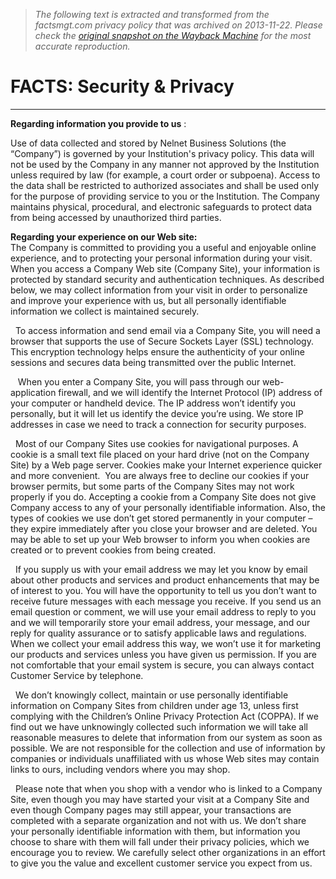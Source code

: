> *The following text is extracted and transformed from the factsmgt.com privacy policy that was archived on 2013-11-22. Please check the [original snapshot on the Wayback Machine](https://web.archive.org/web/20131122040610id_/http%3A//www.factsmgt.com/page.cfm%3Fp%3D398) for the most accurate reproduction.*

# FACTS: Security & Privacy

****  


**Regarding information you provide to us** :

Use of data collected and stored by Nelnet Business Solutions (the “Company”) is governed by your Institution's privacy policy. This data will not be used by the Company in any manner not approved by the Institution unless required by law (for example, a court order or subpoena). Access to the data shall be restricted to authorized associates and shall be used only for the purpose of providing service to you or the Institution. The Company maintains physical, procedural, and electronic safeguards to protect data from being accessed by unauthorized third parties.

 **Regarding your experience on our Web site:**  
The Company is committed to providing you a useful and enjoyable online experience, and to protecting your personal information during your visit. When you access a Company Web site (Company Site), your information is protected by standard security and authentication techniques. As described below, we may collect information from your visit in order to personalize and improve your experience with us, but all personally identifiable information we collect is maintained securely.

  To access information and send email via a Company Site, you will need a browser that supports the use of Secure Sockets Layer (SSL) technology. This encryption technology helps ensure the authenticity of your online sessions and secures data being transmitted over the public Internet.

   When you enter a Company Site, you will pass through our web-application firewall, and we will identify the Internet Protocol (IP) address of your computer or handheld device. The IP address won’t identify you personally, but it will let us identify the device you’re using. We store IP addresses in case we need to track a connection for security purposes.

  Most of our Company Sites use cookies for navigational purposes. A cookie is a small text file placed on your hard drive (not on the Company Site) by a Web page server. Cookies make your Internet experience quicker and more convenient.  You are always free to decline our cookies if your browser permits, but some parts of the Company Sites may not work properly if you do. Accepting a cookie from a Company Site does not give Company access to any of your personally identifiable information. Also, the types of cookies we use don’t get stored permanently in your computer – they expire immediately after you close your browser and are deleted. You may be able to set up your Web browser to inform you when cookies are created or to prevent cookies from being created.

  If you supply us with your email address we may let you know by email about other products and services and product enhancements that may be of interest to you. You will have the opportunity to tell us you don’t want to receive future messages with each message you receive. If you send us an email question or comment, we will use your email address to reply to you and we will temporarily store your email address, your message, and our reply for quality assurance or to satisfy applicable laws and regulations. When we collect your email address this way, we won’t use it for marketing our products and services unless you have given us permission. If you are not comfortable that your email system is secure, you can always contact Customer Service by telephone.

  We don’t knowingly collect, maintain or use personally identifiable information on Company Sites from children under age 13, unless first complying with the Children’s Online Privacy Protection Act (COPPA). If we find out we have unknowingly collected such information we will take all reasonable measures to delete that information from our system as soon as possible. We are not responsible for the collection and use of information by companies or individuals unaffiliated with us whose Web sites may contain links to ours, including vendors where you may shop.

  Please note that when you shop with a vendor who is linked to a Company Site, even though you may have started your visit at a Company Site and even though Company pages may still appear, your transactions are completed with a separate organization and not with us. We don’t share your personally identifiable information with them, but information you choose to share with them will fall under their privacy policies, which we encourage you to review. We carefully select other organizations in an effort to give you the value and excellent customer service you expect from us.
